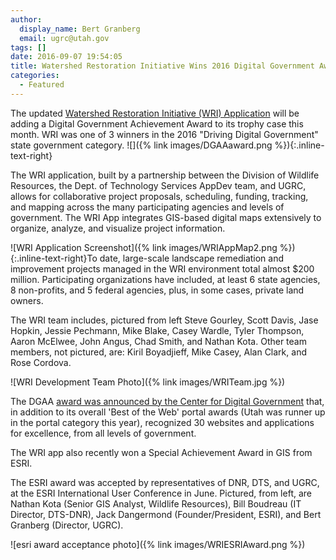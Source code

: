 ```yaml
---
author:
  display_name: Bert Granberg
  email: ugrc@utah.gov
tags: []
date: 2016-09-07 19:54:05
title: Watershed Restoration Initiative Wins 2016 Digital Government Award
categories:
  - Featured
---
```


The updated [Watershed Restoration Initiative (WRI) Application](https://wri.utah.gov/wri/) will be adding a Digital Government Achievement Award to its trophy case this month. WRI was one of 3 winners in the 2016 "Driving Digital Government" state government category. ![]({% link images/DGAAaward.png %}){:.inline-text-right}

The WRI application, built by a partnership between the Division of Wildlife Resources, the Dept. of Technology Services AppDev team, and UGRC, allows for collaborative project proposals, scheduling, funding, tracking, and mapping across the many participating agencies and levels of government. The WRI App integrates GIS-based digital maps extensively to organize, analyze, and visualize project information.

![WRI Application Screenshot]({% link images/WRIAppMap2.png %}){:.inline-text-right}To date, large-scale landscape remediation and improvement projects managed in the WRI environment total almost $200 million. Participating organizations have included, at least 6 state agencies, 8 non-profits, and 5 federal agencies, plus, in some cases, private land owners.

The WRI team includes, pictured from left Steve Gourley, Scott Davis, Jase Hopkin, Jessie Pechmann, Mike Blake, Casey Wardle, Tyler Thompson, Aaron McElwee, John Angus, Chad Smith, and Nathan Kota. Other team members, not pictured, are: Kiril Boyadjieff, Mike Casey, Alan Clark, and Rose Cordova.

![WRI Development Team Photo]({% link images/WRITeam.jpg %})

The DGAA [award was announced by the Center for Digital Government](http://www.govtech.com/cdg/digital-government-achievement/Best-of-the-Web-Digital-Government-Achievement-Awards-2016-Winners-Announced.html) that, in addition to its overall 'Best of the Web' portal awards (Utah was runner up in the portal category this year), recognized 30 websites and applications for excellence, from all levels of government.

The WRI app also recently won a Special Achievement Award in GIS from ESRI.

The ESRI award was accepted by representatives of DNR, DTS, and UGRC, at the ESRI International User Conference in June. Pictured, from left, are Nathan Kota (Senior GIS Analyst, Wildlife Resources), Bill Boudreau (IT Director, DTS-DNR), Jack Dangermond (Founder/President, ESRI), and Bert Granberg (Director, UGRC).

![esri award acceptance photo]({% link images/WRIESRIAward.png %})
